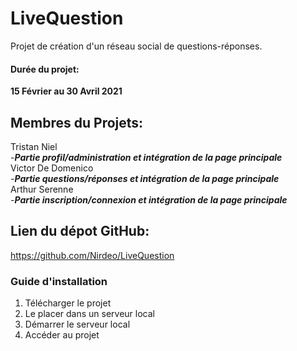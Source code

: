 # LiveQuestion
Projet de création d'un réseau social de questions-réponses.

#### Durée du projet:
**15 Février au 30 Avril 2021**

## Membres du Projets:
Tristan Niel  
-***Partie profil/administration et intégration de la page principale***  
Victor De Domenico  
-***Partie questions/réponses et intégration de la page principale***  
Arthur Serenne  
-***Partie inscription/connexion et intégration de la page principale***

## Lien du dépot GitHub:
https://github.com/Nirdeo/LiveQuestion

### Guide d'installation 
1. Télécharger le projet
2. Le placer dans un serveur local
3. Démarrer le serveur local
4. Accéder au projet
